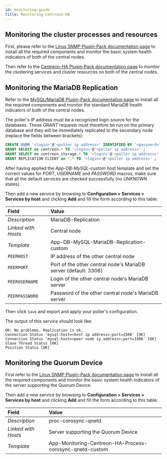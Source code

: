 ```yaml
---
id: monitoring-guide
title: Monitoring Centreon-HA
---
```


## Monitoring the cluster processes and resources

First, please refer to the [Linux SNMP Plugin-Pack documentation page](/monitoring-connectors/integrations/plugin-packs/procedures/operatingsystems-linux-snmp) to install all the required components and monitor the basic system health indicators of both of the central nodes.

Then refer to the [Centreon-HA Plugin-Pack documentation page](/monitoring-connectors/integrations/plugin-packs/procedures/applications-monitoring-centreon-ha) to monitor the clustering services and cluster resources on both of the central nodes.

## Monitoring the MariaDB Replication

Refer to the [MySQL/MariaDB Plugin-Pack documentation page](/monitoring-connectors/integrations/plugin-packs/procedures/applications-databases-mysql) to install all the required components and monitor the standard MariaDB health indicators of both of the central nodes.

The poller's IP address must be a recognized login source for the databases. These *GRANT* requests must therefore be run on the primary database and they will be immediately replicated to the secondary node (replace the fields between brackets):

```sql
CREATE USER '<login>'@'<poller ip address>' IDENTIFIED BY '<password>';
GRANT SELECT on centreon.* TO '<login>'@'<poller ip address>' ;
GRANT SELECT on centreon_storage.* TO '<login>'@'<poller ip address>' ;
GRANT REPLICATION CLIENT on *.* TO '<login>'@'<poller ip address>' ;
```

After having applied the *App-DB-MySQL-custom* host template and set the correct values for *PORT*, *USERNAME* and *PASSWORD* macros, make sure that all the default services are checked successfully (no *UNKNOWN* states).

Then add a new service by browsing to **Configuration > Services > Services by host** and clicking **Add** and fill the form according to this table:

| Field               | Value                                                           |
|:--------------------|:----------------------------------------------------------------|
| *Description*       | MariaDB-Replication                                             |
| *Linked with Hosts* | Central node                                                    |
| *Template*          | App-DB-MySQL-MariaDB-Replication-custom                         |
| `PEERHOST`          | IP address of the other central node                            |
| `PEERPORT`          | Port of the other central node's MariaDB server (default: 3306) |
| `PEERUSERNAME`      | Login of the other central node's MariaDB server                |
| `PEERPASSWORD`      | Password of the other central node's MariaDB server             |

Then click `Save` and export and apply your poller's configuration.

The output of this service should look like:

```text
OK: No problems. Replication is ok.
Connection Status 'mysql:host=<host ip address>;port=3306' [OK]
Connection Status 'mysql:host=<peer node ip address>;port=3306' [OK]
Slave Thread Status [OK]
Position Status [OK]
```

## Monitoring the Quorum Device

First refer to the [Linux SNMP Plugin-Pack documentation page](/monitoring-connectors/integrations/plugin-packs/procedures/operatingsystems-linux-snmp) to install all the required components and monitor the basic system health indicators of the server supporting the Quorum Device.

Then add a new service by browsing to **Configuration > Services > Services by host** and clicking **Add** and fill the form according to this table:

| Field               | Value                                                    |
|:--------------------|:---------------------------------------------------------|
| *Description*       | proc-corosync-qnetd                                      |
| *Linked with Hosts* | Server supporting the Quorum Device                      |
| *Template*          | App-Monitoring-Centreon-HA-Process-corosync-qnetd-custom |

